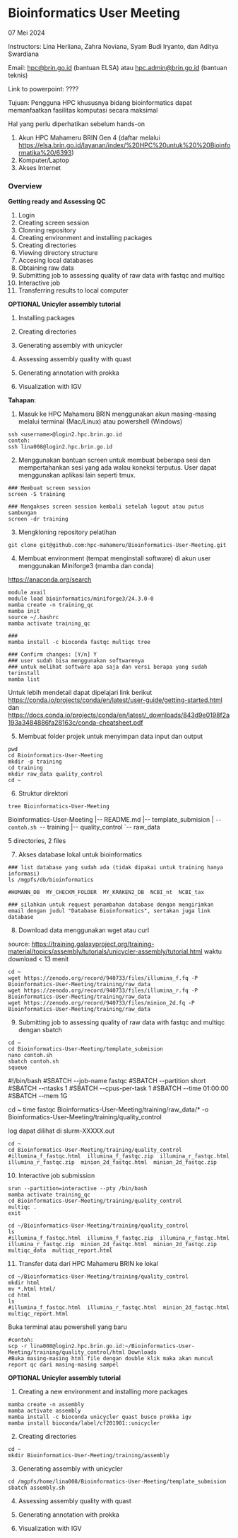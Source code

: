 # Bioinformatics User Meeting
07 Mei 2024

Instructors:
Lina Herliana, Zahra Noviana, Syam Budi Iryanto, dan Aditya Swardiana

Email: hpc@brin.go.id (bantuan ELSA) atau hpc.admin@brin.go.id (bantuan teknis)

Link to powerpoint: ????

Tujuan: Pengguna HPC khususnya bidang bioinformatics dapat memanfaatkan fasilitas komputasi secara maksimal

Hal yang perlu diperhatikan sebelum hands-on
1. Akun HPC Mahameru BRIN Gen 4 (daftar melalui https://elsa.brin.go.id/layanan/index/%20HPC%20untuk%20%20Bioinformatika%20/6393)
2. Komputer/Laptop
3. Akses Internet

### **Overview**
**Getting ready and Assessing QC**
1. Login
2. Creating screen session
3. Clonning repository
4. Creating environment and installing packages
5. Creating directories
6. Viewing directory structure
7. Accesing local databases
8. Obtaining raw data
9. Submitting job to assessing quality of raw data with fastqc and multiqc
10. Interactive job
11. Transferring results to local computer

**OPTIONAL Unicyler assembly tutorial**

1. Installing packages

2. Creating directories
3. Generating assembly with unicycler
4. Assessing assembly quality with quast
5. Generating annotation with prokka
6. Visualization with IGV


**Tahapan**:
1. Masuk ke HPC Mahameru BRIN menggunakan akun masing-masing melalui terminal (Mac/Linux) atau powershell (Windows)

```
ssh <username>@login2.hpc.brin.go.id
contoh:
ssh lina008@login2.hpc.brin.go.id
```
2. Menggunakan bantuan screen untuk membuat beberapa sesi dan mempertahankan sesi yang ada walau koneksi terputus. User dapat menggunakan aplikasi lain seperti tmux.

```
### Membuat screen session
screen -S training

### Mengakses screen session kembali setelah logout atau putus sambungan
screen -dr training 
```
3. Mengkloning repository pelatihan
```
git clone git@github.com:hpc-mahameru/Bioinformatics-User-Meeting.git
```
4. Membuat environment (tempat menginstall software) di akun user menggunakan Miniforge3 (mamba dan conda)

https://anaconda.org/search

```
module avail
module load bioinformatics/miniforge3/24.3.0-0
mamba create -n training_qc
mamba init
source ~/.bashrc
mamba activate training_qc

###
mamba install -c bioconda fastqc multiqc tree

### Confirm changes: [Y/n] Y
### user sudah bisa menggunakan softwarenya
### untuk melihat software apa saja dan versi berapa yang sudah terinstall
mamba list
```
Untuk lebih mendetail dapat dipelajari link berikut https://conda.io/projects/conda/en/latest/user-guide/getting-started.html
dan https://docs.conda.io/projects/conda/en/latest/_downloads/843d9e0198f2a193a3484886fa28163c/conda-cheatsheet.pdf


5. Membuat folder projek untuk menyimpan data input dan output

```
pwd
cd Bioinformatics-User-Meeting
mkdir -p training
cd training
mkdir raw_data quality_control
cd ~
```

6. Struktur direktori

```
tree Bioinformatics-User-Meeting
```

Bioinformatics-User-Meeting
|-- README.md
|-- template_submision
|   `-- contoh.sh
`-- training
    |-- quality_control
    `-- raw_data

5 directories, 2 files


7. Akses database lokal untuk bioinformatics
```
### list database yang sudah ada (tidak dipakai untuk training hanya informasi)
ls /mgpfs/db/bioinformatics

#HUMANN_DB  MY_CHECKM_FOLDER  MY_KRAKEN2_DB  NCBI_nt  NCBI_tax

### silahkan untuk request penambahan database dengan mengirimkan email dengan judul "Database Bioinformatics", sertakan juga link database
```
8. Download data menggunakan wget atau curl

source: https://training.galaxyproject.org/training-material/topics/assembly/tutorials/unicycler-assembly/tutorial.html
waktu download < 13 menit
```
cd ~
wget https://zenodo.org/record/940733/files/illumina_f.fq -P Bioinformatics-User-Meeting/training/raw_data
wget https://zenodo.org/record/940733/files/illumina_r.fq -P Bioinformatics-User-Meeting/training/raw_data
wget https://zenodo.org/record/940733/files/minion_2d.fq -P Bioinformatics-User-Meeting/training/raw_data
```

9. Submitting job to assessing quality of raw data with fastqc and multiqc dengan sbatch

```
cd ~
cd Bioinformatics-User-Meeting/template_submision
nano contoh.sh
sbatch contoh.sh
squeue
```

#!/bin/bash
#SBATCH --job-name fastqc
#SBATCH --partition short
#SBATCH --ntasks 1
#SBATCH --cpus-per-task 1
#SBATCH --time 01:00:00
#SBATCH --mem 1G


cd ~
time fastqc Bioinformatics-User-Meeting/training/raw_data/* -o Bioinformatics-User-Meeting/training/quality_control


log dapat dilihat di slurm-XXXXX.out

```
cd ~
cd Bioinformatics-User-Meeting/training/quality_control
#illumina_f_fastqc.html  illumina_f_fastqc.zip  illumina_r_fastqc.html  illumina_r_fastqc.zip  minion_2d_fastqc.html  minion_2d_fastqc.zip
```

10. Interactive job submission

```
srun --partition=interactive --pty /bin/bash
mamba activate training_qc
cd Bioinformatics-User-Meeting/training/quality_control
multiqc .
exit
```

```
cd ~/Bioinformatics-User-Meeting/training/quality_control
ls
#illumina_f_fastqc.html  illumina_f_fastqc.zip  illumina_r_fastqc.html  illumina_r_fastqc.zip  minion_2d_fastqc.html  minion_2d_fastqc.zip  multiqc_data  multiqc_report.html
```


11. Transfer data dari HPC Mahameru BRIN ke lokal


```
cd ~/Bioinformatics-User-Meeting/training/quality_control
mkdir html
mv *.html html/
cd html
ls
#illumina_f_fastqc.html  illumina_r_fastqc.html  minion_2d_fastqc.html  multiqc_report.html
```
Buka terminal atau powershell yang baru

```
#contoh:
scp -r lina008@login2.hpc.brin.go.id:~/Bioinformatics-User-Meeting/training/quality_control/html Downloads
#Buka masing-masing html file dengan double klik maka akan muncul report qc dari masing-masing sampel
```

**OPTIONAL Unicyler assembly tutorial**

1. Creating a new environment and installing more packages
```
mamba create -n assembly
mamba activate assembly
mamba install -c bioconda unicycler quast busco prokka igv
mamba install bioconda/label/cf201901::unicycler
```
2. Creating directories
```
cd ~
mkdir Bioinformatics-User-Meeting/training/assembly
```
3. Generating assembly with unicycler
```
cd /mgpfs/home/lina008/Bioinformatics-User-Meeting/template_submision
sbatch assembly.sh
```
4. Assessing assembly quality with quast

5. Generating annotation with prokka
6. Visualization with IGV

